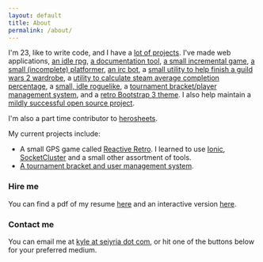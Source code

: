 ```yaml
---
layout: default
title: About
permalink: /about/
---
```


I'm 23, like to write code, and I have a [lot of projects](https://github.com/seiyria). I've made web applications, [an idle rpg](https://github.com/IdleLands), [a documentation tool](https://github.com/kellyirc/doks), [a small incremental game](https://github.com/seiyria/c), [a small (incomplete) platformer](http://seiyria.com/defiled-dreams/), [an irc bot](https://github.com/kellyirc/kurea), a [small utility to help finish a guild wars 2 wardrobe](https://github.com/seiyria/gw2skins), a [utility to calculate steam average completion percentage](http://seiyria.com/steam-avg-pct/), a [small, idle roguelike](https://github.com/seiyria/Roguathia), a [tournament bracket/player management system](http://seiyria.com/tournamentmango), and a [retro Bootstrap 3 theme](http://seiyria.com/dos-strap/). I also help maintain a [mildly successful open source project](https://github.com/seiyria/bootstrap-slider).

I'm also a part time contributor to [herosheets](http://www.herosheets.com/).

My current projects include:

* A small GPS game called [Reactive Retro](https://github.com/reactive-retro). I learned to use [Ionic](http://ionicframework.com), [SocketCluster](http://socketcluster.io) and a small other assortment of tools.
* [A tournament bracket and user management system](https://github.com/seiyria/tournamentmango).

### Hire me

You can find a pdf of my resume [here](http://seiyria.com/resume.pdf) and an interactive version [here](http://seiyria.com/interactive-resume).

### Contact me

You can email me at [kyle at seiyria dot com](mailto:kyle@seiyria.com), or hit one of the buttons below for your preferred medium.
